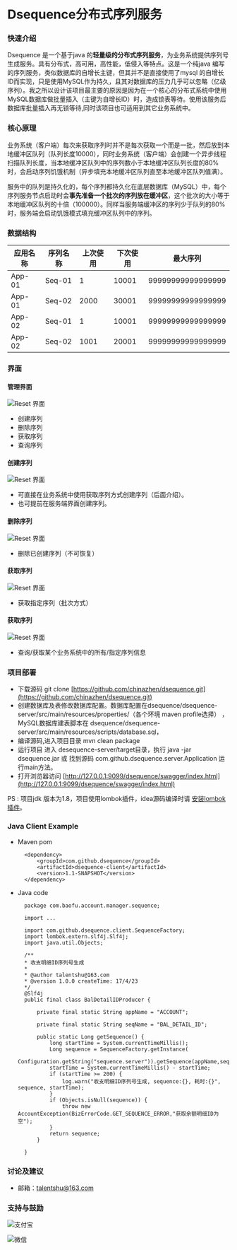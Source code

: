 # Dsequence分布式序列服务

### 快速介绍

Dsequence 是一个基于java 的**轻量级的分布式序列服务**，为业务系统提供序列号生成服务。具有分布式，高可用，高性能，低侵入等特点。这是一个纯java 编写的序列服务，类似数据库的自增长主键，但其并不是直接使用了mysql 的自增长ID而实现，只是使用MySQL作为持久，且其对数据库的压力几乎可以忽略（亿级序列）。我之所以设计该项目最主要的原因是因为在一个核心的分布式系统中使用MySQL数据库做批量插入（主键为自增长ID）时，造成锁表等待。使用该服务后数据库批量插入再无锁等待,同时该项目也可适用到其它业务系统中。

### 核心原理


业务系统（客户端）每次来获取序列时并不是每次获取一个而是一批，然后放到本地缓冲区队列（队列长度10000），同时业务系统（客户端）会创建一个异步线程扫描队列长度，当本地缓冲区队列中的序列数小于本地缓冲区队列长度的80%时，会启动序列饥饿机制（异步填充本地缓冲区队列直至本地缓冲区队列值满）。

服务中的队列是持久化的，每个序列都持久化在底层数据库（MySQL）中，每个序列服务节点启动时会**事先准备一个批次的序列放在缓冲区**，这个批次的大小等于本地缓冲区队列的十倍（100000）。同样当服务端缓冲区的序列少于队列的80%时，服务端会启动饥饿模式填充缓冲区队列中的序列。



### 数据结构
应用名称  	| 序列名称		| 上次使用	| 下次使用 | 最大序列 |
-------- | ------------|-------- |-------- |-------- |
App-01  | Seq-01| 1		| 10001   | 99999999999999999 |
App-01  | Seq-02| 2000		| 30001   | 99999999999999999 |
App-02  | Seq-01| 1		| 10001   | 99999999999999999 |
App-02  | Seq-02| 1001		| 20001   | 99999999999999999 |



### 界面
#### 管理界面
![Reset 界面](https://raw.githubusercontent.com/chinazhen/images/master/jiemian.png)

* 创建序列
* 删除序列
* 获取序列
* 查询序列

#### 创建序列

![Reset 界面](https://raw.githubusercontent.com/chinazhen/images/master/create.png)


* 可直接在业务系统中使用获取序列方式创建序列（后面介绍）。
* 也可提前在服务端界面创建序列。


#### 删除序列


![Reset 界面](https://raw.githubusercontent.com/chinazhen/images/master/delete.png)

* 删除已创建序列（不可恢复）

#### 获取序列
![Reset 界面](https://raw.githubusercontent.com/chinazhen/images/master/get.png)

* 获取指定序列（批次方式）


#### 获取序列
![Reset 界面](https://raw.githubusercontent.com/chinazhen/images/master/query.png)

* 查询/获取某个业务系统中的所有/指定序列信息


### 项目部署

* 下载源码 git clone [https://github.com/chinazhen/dsequence.git](https://github.com/chinazhen/dsequence.git) 
* 创建数据库及表修改数据库配置。数据库配置在dsequence/dsequence-server/src/main/resources/properties/（各个环境 maven profile选择） ，MySQL数据库建表脚本在 dsequence/dsequence-server/src/main/resources/scripts/database.sql，
* 编译源码,进入项目目录 mvn clean package
* 运行项目 进入 desequence-server/target目录，执行 java -jar dsequence.jar 或 找到源码 com.github.dsequence.server.Application 运行main方法。
* 打开浏览器访问 [http://127.0.0.1:9099/dsequence/swagger/index.html](http://127.0.0.1:9099/dsequence/swagger/index.html)

PS : 项目jdk 版本为1.8，项目使用lombok插件，idea源码编译时请 [安装lombok插件](http://blog.csdn.net/zw235345721/article/details/50737549)。


### Java Client Example

* Maven pom

		<dependency>
		    <groupId>com.github.dsequence</groupId>
		    <artifactId>dsequence-client</artifactId>
		    <version>1.1-SNAPSHOT</version>
		</dependency>


* Java code

		package com.baofu.account.manager.sequence;
		
		import ...
		
		import com.github.dsequence.client.SequenceFactory;
		import lombok.extern.slf4j.Slf4j;
		import java.util.Objects;
		
		/**
		* 收支明细ID序列号生成
		*
		* @author talentshu@163.com
		* @version 1.0.0 createTime: 17/4/23
		*/
		@Slf4j
		public final class BalDetailIDProducer {
		
			private final static String appName = "ACCOUNT";
			
			private final static String seqName = "BAL_DETAIL_ID";
			
			public static Long getSequence() {
			    long startTime = System.currentTimeMillis();
			    Long sequence = SequenceFactory.getInstance(
			            Configuration.getString("sequence.server")).getSequence(appName,seqName);
			    startTime = System.currentTimeMillis() - startTime;
			    if (startTime >= 200) {
			        log.warn("收支明细ID序列号生成, sequence:{}, 耗时:{}", sequence, startTime);
			    }
			    if (Objects.isNull(sequence)) {
			        throw new AccountException(BizErrorCode.GET_SEQUENCE_ERROR,"获取余额明细ID为空");
			    }
			    return sequence;
			}
	
		}
		
### 讨论及建议

* 邮箱：talentshu@163.com

### 支持与鼓励

![支付宝](https://raw.githubusercontent.com/chinazhen/images/master/IMG_0216.JPG)

![微信](https://raw.githubusercontent.com/chinazhen/images/master/IMG_0217.JPG)